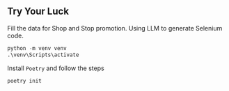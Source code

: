 ## Try Your Luck

Fill the data for Shop and Stop promotion. Using LLM to generate Selenium code.

```python
python -m venv venv
.\venv\Scripts\activate
```
Install `Poetry` and follow the steps

```python
poetry init
```



